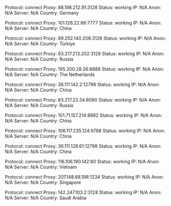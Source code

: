 Protocol: connect
Proxy: 88.198.212.91:3128
Status: working
IP: N/A
Anon: N/A
Server: N/A
Country: Germany

Protocol: connect
Proxy: 101.126.22.66:7777
Status: working
IP: N/A
Anon: N/A
Server: N/A
Country: China

Protocol: connect
Proxy: 89.252.140.208:3128
Status: working
IP: N/A
Anon: N/A
Server: N/A
Country: Türkiye

Protocol: connect
Proxy: 83.217.213.202:3128
Status: working
IP: N/A
Anon: N/A
Server: N/A
Country: Russia

Protocol: connect
Proxy: 195.200.28.26:8888
Status: working
IP: N/A
Anon: N/A
Server: N/A
Country: The Netherlands

Protocol: connect
Proxy: 36.111.142.2:12798
Status: working
IP: N/A
Anon: N/A
Server: N/A
Country: China

Protocol: connect
Proxy: 83.217.23.34:8090
Status: working
IP: N/A
Anon: N/A
Server: N/A
Country: Russia

Protocol: connect
Proxy: 101.71.157.214:8882
Status: working
IP: N/A
Anon: N/A
Server: N/A
Country: China

Protocol: connect
Proxy: 106.117.235.124:9788
Status: working
IP: N/A
Anon: N/A
Server: N/A
Country: China

Protocol: connect
Proxy: 36.111.128.61:12798
Status: working
IP: N/A
Anon: N/A
Server: N/A
Country: China

Protocol: connect
Proxy: 116.106.190.142:80
Status: working
IP: N/A
Anon: N/A
Server: N/A
Country: Vietnam

Protocol: connect
Proxy: 207.148.68.198:1234
Status: working
IP: N/A
Anon: N/A
Server: N/A
Country: Singapore

Protocol: connect
Proxy: 142.247.103.2:3128
Status: working
IP: N/A
Anon: N/A
Server: N/A
Country: Saudi Arabia

